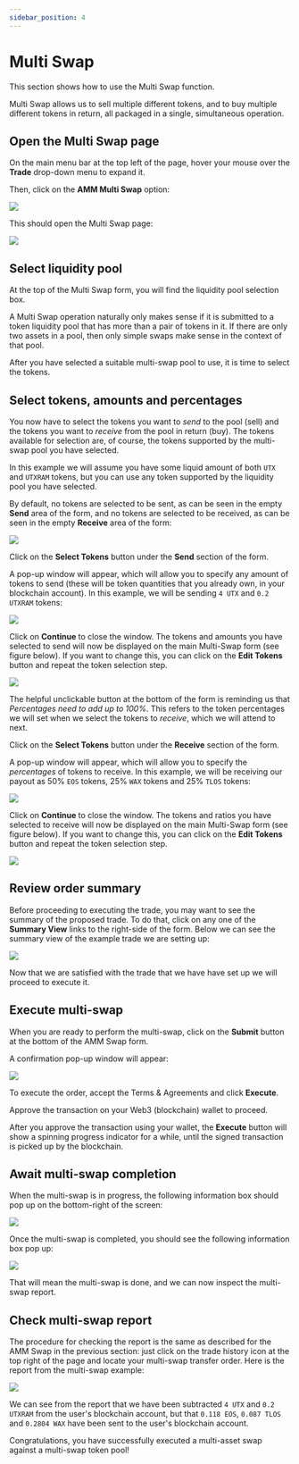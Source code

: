 ```yaml
---
sidebar_position: 4
---
```


# Multi Swap

This section shows how to use the Multi Swap function.

Multi Swap allows us to sell multiple different tokens, and to buy multiple different tokens in return, all packaged in a single, simultaneous operation.

## Open the Multi Swap page

On the main menu bar at the top left of the page, hover your mouse over the **Trade** drop-down menu to expand it.

Then, click on the **AMM Multi Swap** option:

![](fig/mswap_menu.png)

This should open the Multi Swap page:

![](fig/mswap.png)

## Select liquidity pool

At the top of the Multi Swap form, you will find the liquidity pool selection box.

A Multi Swap operation naturally only makes sense if it is submitted to a token liquidity pool that has more than a pair of tokens in it. If there are only two assets in a pool, then only simple swaps make sense in the context of that pool.

After you have selected a suitable multi-swap pool to use, it is time to select the tokens.

## Select tokens, amounts and percentages

You now have to select the tokens you want to _send_ to the pool (sell) and the tokens you want to _receive_ from the pool in return (buy). The tokens available for selection are, of course, the tokens supported by the multi-swap pool you have selected.

In this example we will assume you have some liquid amount of both `UTX` and `UTXRAM` tokens, but you can use any token supported by the liquidity pool you have selected.

By default, no tokens are selected to be sent, as can be seen in the empty **Send** area of the form, and no tokens are selected to be received, as can be seen in the empty **Receive** area of the form:

![](fig/mswap_tokens.png)

Click on the **Select Tokens** button under the **Send** section of the form.

A pop-up window will appear, which will allow you to specify any amount of tokens to send (these will be token quantities that you already own, in your blockchain account). In this example, we will be sending `4 UTX` and `0.2 UTXRAM` tokens:

![](fig/mswap_tokens_send.png)

Click on **Continue** to close the window. The tokens and amounts you have selected to send will now be displayed on the main Multi-Swap form (see figure below). If you want to change this, you can click on the **Edit Tokens** button and repeat the token selection step.

![](fig/mswap_tokens_send_ok.png)

The helpful unclickable button at the bottom of the form is reminding us that _Percentages need to add up to 100%_. This refers to the token percentages we will set when we select the tokens to _receive_, which we will attend to next.

Click on the **Select Tokens** button under the **Receive** section of the form.

A pop-up window will appear, which will allow you to specify the _percentages_ of tokens to receive. In this example, we will be receiving our payout as 50% `EOS` tokens, 25% `WAX` tokens and 25% `TLOS` tokens:

![](fig/mswap_tokens_recv.png)

Click on **Continue** to close the window. The tokens and ratios you have selected to receive will now be displayed on the main Multi-Swap form (see figure below). If you want to change this, you can click on the **Edit Tokens** button and repeat the token selection step.

![](fig/mswap_tokens_recv_ok.png)

## Review order summary

Before proceeding to executing the trade, you may want to see the summary of the proposed trade. To do that, click on any one of the **Summary View** links to the right-side of the form. Below we can see the summary view of the example trade we are setting up:

![](fig/mswap_tokens_summary.png)

Now that we are satisfied with the trade that we have have set up we will proceed to execute it.

## Execute multi-swap

When you are ready to perform the multi-swap, click on the **Submit** button at the bottom of the AMM Swap form.

A confirmation pop-up window will appear:

![](fig/mswap_confirm.png)

To execute the order, accept the Terms & Agreements and click **Execute**.

Approve the transaction on your Web3 (blockchain) wallet to proceed.

After you approve the transaction using your wallet, the **Execute** button will show a spinning progress indicator for a while, until the signed transaction is picked up by the blockchain.

## Await multi-swap completion

When the multi-swap is in progress, the following information box should pop up on the bottom-right of the screen:

![](fig/mswap_exec_wait.png)

Once the multi-swap is completed, you should see the following information box pop up:

![](fig/mswap_exec_done.png)

That will mean the multi-swap is done, and we can now inspect the multi-swap report.

## Check multi-swap report

The procedure for checking the report is the same as described for the AMM Swap in the previous section: just click on the trade history icon at the top right of the page and locate your multi-swap transfer order. Here is the report from the multi-swap example:

![](fig/mswap_report.png)

We can see from the report that we have been subtracted `4 UTX` and `0.2 UTXRAM` from the user's blockchain account, but that `0.118 EOS`, `0.087 TLOS` and `0.2804 WAX` have been sent to the user's blockchain account.

Congratulations, you have successfully executed a multi-asset swap against a multi-swap token pool!
